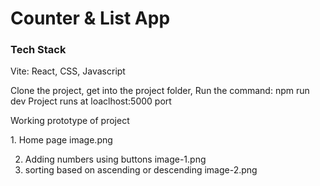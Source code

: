 <h1>Counter & List App</h1>
<h3>Tech Stack</h3>
<p>Vite: React, CSS, Javascript</p>
<p>Clone the project, 
get into the project folder,
Run the command: npm run dev
Project runs at loaclhost:5000 port</p>

<p>Working prototype of project</p>
1. Home page
image.png

2. Adding numbers using buttons
   image-1.png
3. sorting based on ascending or descending
   image-2.png
